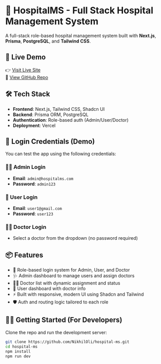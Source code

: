 # 🏥 HospitalMS - Full Stack Hospital Management System

A full-stack role-based hospital management system built with **Next.js**, **Prisma**, **PostgreSQL**, and **Tailwind CSS**.

## 🚀 Live Demo

👉 [Visit Live Site](https://hospital-ms-blue.vercel.app)  
📂 [View GitHub Repo](https://github.com/NikhilOli/hospital-ms)

## 🛠 Tech Stack

- **Frontend**: Next.js, Tailwind CSS, Shadcn UI
- **Backend**: Prisma ORM, PostgreSQL
- **Authentication**: Role-based auth (Admin/User/Doctor)
- **Deployment**: Vercel

## 🔐 Login Credentials (Demo)

You can test the app using the following credentials:

### 👨‍💼 Admin Login
- **Email**: `admin@hospitalms.com`
- **Password**: `admin123`

### 👤 User Login
- **Email**: `user1@gmail.com`
- **Password**: `user123`

### 👨‍⚕️ Doctor Login
- Select a doctor from the dropdown (no password required)

## 📦 Features

- 🔑 Role-based login system for Admin, User, and Doctor
- 🩺 Admin dashboard to manage users and assign doctors
- 👨‍⚕️ Doctor list with dynamic assignment and status
- 👥 User dashboard with doctor info
- ⚡ Built with responsive, modern UI using Shadcn and Tailwind
- 🛡️ Auth and routing logic tailored to each role

## 🧑‍💻 Getting Started (For Developers)

Clone the repo and run the development server:

```bash
git clone https://github.com/NikhilOli/hospital-ms.git
cd hospital-ms
npm install
npm run dev
